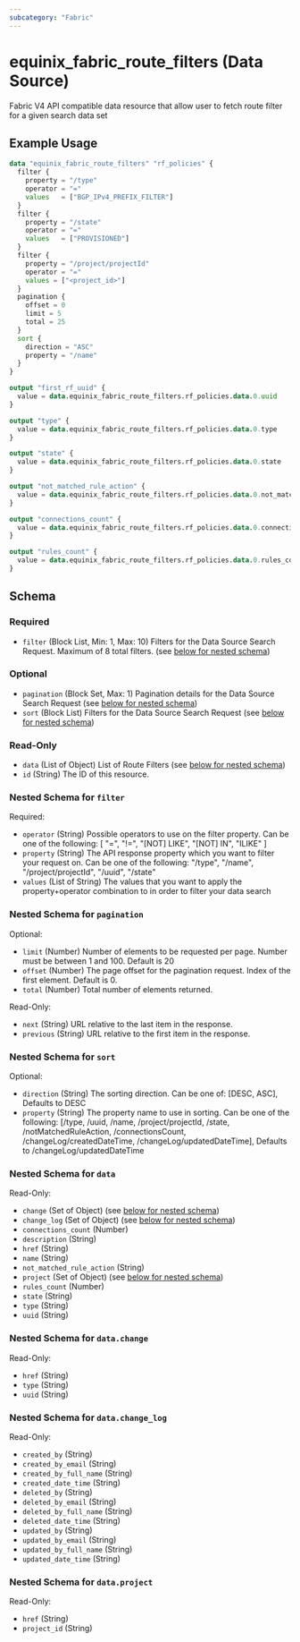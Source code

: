 ```yaml
---
subcategory: "Fabric"
---
```


# equinix_fabric_route_filters (Data Source)

Fabric V4 API compatible data resource that allow user to fetch route filter for a given search data set

## Example Usage

```terraform
data "equinix_fabric_route_filters" "rf_policies" {
  filter {
    property = "/type"
    operator = "="
    values 	 = ["BGP_IPv4_PREFIX_FILTER"]
  }
  filter {
    property = "/state"
    operator = "="
    values   = ["PROVISIONED"]
  }
  filter {
    property = "/project/projectId"
    operator = "="
    values = ["<project_id>"]
  }
  pagination {
    offset = 0
    limit = 5
    total = 25
  }
  sort {
    direction = "ASC"
    property = "/name"
  }
}

output "first_rf_uuid" {
  value = data.equinix_fabric_route_filters.rf_policies.data.0.uuid
}

output "type" {
  value = data.equinix_fabric_route_filters.rf_policies.data.0.type
}

output "state" {
  value = data.equinix_fabric_route_filters.rf_policies.data.0.state
}

output "not_matched_rule_action" {
  value = data.equinix_fabric_route_filters.rf_policies.data.0.not_matched_rule_action
}

output "connections_count" {
  value = data.equinix_fabric_route_filters.rf_policies.data.0.connections_count
}

output "rules_count" {
  value = data.equinix_fabric_route_filters.rf_policies.data.0.rules_count
}
```

<!-- schema generated by tfplugindocs -->
## Schema

### Required

- `filter` (Block List, Min: 1, Max: 10) Filters for the Data Source Search Request. Maximum of 8 total filters. (see [below for nested schema](#nestedblock--filter))

### Optional

- `pagination` (Block Set, Max: 1) Pagination details for the Data Source Search Request (see [below for nested schema](#nestedblock--pagination))
- `sort` (Block List) Filters for the Data Source Search Request (see [below for nested schema](#nestedblock--sort))

### Read-Only

- `data` (List of Object) List of Route Filters (see [below for nested schema](#nestedatt--data))
- `id` (String) The ID of this resource.

<a id="nestedblock--filter"></a>
### Nested Schema for `filter`

Required:

- `operator` (String) Possible operators to use on the filter property. Can be one of the following: [ "=", "!=", "[NOT] LIKE", "[NOT] IN", "ILIKE" ]
- `property` (String) The API response property which you want to filter your request on. Can be one of the following: "/type", "/name", "/project/projectId", "/uuid", "/state"
- `values` (List of String) The values that you want to apply the property+operator combination to in order to filter your data search


<a id="nestedblock--pagination"></a>
### Nested Schema for `pagination`

Optional:

- `limit` (Number) Number of elements to be requested per page. Number must be between 1 and 100. Default is 20
- `offset` (Number) The page offset for the pagination request. Index of the first element. Default is 0.
- `total` (Number) Total number of elements returned.

Read-Only:

- `next` (String) URL relative to the last item in the response.
- `previous` (String) URL relative to the first item in the response.


<a id="nestedblock--sort"></a>
### Nested Schema for `sort`

Optional:

- `direction` (String) The sorting direction. Can be one of: [DESC, ASC], Defaults to DESC
- `property` (String) The property name to use in sorting. Can be one of the following: [/type, /uuid, /name, /project/projectId, /state, /notMatchedRuleAction, /connectionsCount, /changeLog/createdDateTime, /changeLog/updatedDateTime], Defaults to /changeLog/updatedDateTime


<a id="nestedatt--data"></a>
### Nested Schema for `data`

Read-Only:

- `change` (Set of Object) (see [below for nested schema](#nestedobjatt--data--change))
- `change_log` (Set of Object) (see [below for nested schema](#nestedobjatt--data--change_log))
- `connections_count` (Number)
- `description` (String)
- `href` (String)
- `name` (String)
- `not_matched_rule_action` (String)
- `project` (Set of Object) (see [below for nested schema](#nestedobjatt--data--project))
- `rules_count` (Number)
- `state` (String)
- `type` (String)
- `uuid` (String)

<a id="nestedobjatt--data--change"></a>
### Nested Schema for `data.change`

Read-Only:

- `href` (String)
- `type` (String)
- `uuid` (String)


<a id="nestedobjatt--data--change_log"></a>
### Nested Schema for `data.change_log`

Read-Only:

- `created_by` (String)
- `created_by_email` (String)
- `created_by_full_name` (String)
- `created_date_time` (String)
- `deleted_by` (String)
- `deleted_by_email` (String)
- `deleted_by_full_name` (String)
- `deleted_date_time` (String)
- `updated_by` (String)
- `updated_by_email` (String)
- `updated_by_full_name` (String)
- `updated_date_time` (String)


<a id="nestedobjatt--data--project"></a>
### Nested Schema for `data.project`

Read-Only:

- `href` (String)
- `project_id` (String)
